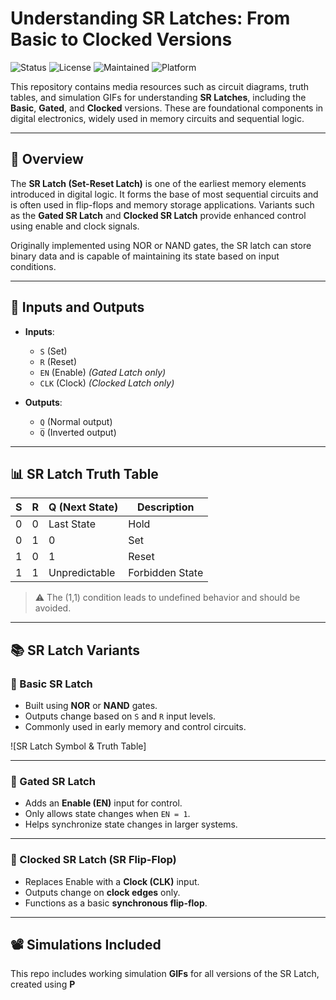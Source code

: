 # Understanding SR Latches: From Basic to Clocked Versions

![Status](https://img.shields.io/badge/status-active-brightgreen)
![License](https://img.shields.io/badge/license-MIT-blue.svg)
![Maintained](https://img.shields.io/badge/maintained-yes-success)
![Platform](https://img.shields.io/badge/platform-Proteus-blue)

This repository contains media resources such as circuit diagrams, truth tables, and simulation GIFs for understanding **SR Latches**, including the **Basic**, **Gated**, and **Clocked** versions. These are foundational components in digital electronics, widely used in memory circuits and sequential logic.

---

## 🧠 Overview

The **SR Latch (Set-Reset Latch)** is one of the earliest memory elements introduced in digital logic. It forms the base of most sequential circuits and is often used in flip-flops and memory storage applications. Variants such as the **Gated SR Latch** and **Clocked SR Latch** provide enhanced control using enable and clock signals.

Originally implemented using NOR or NAND gates, the SR latch can store binary data and is capable of maintaining its state based on input conditions.

---

## 🔌 Inputs and Outputs

- **Inputs**:
  - `S` (Set)
  - `R` (Reset)
  - `EN` (Enable) *(Gated Latch only)*
  - `CLK` (Clock) *(Clocked Latch only)*

- **Outputs**:
  - `Q` (Normal output)
  - `Q̅` (Inverted output)

---

## 📊 SR Latch Truth Table

| S | R | Q (Next State)       | Description      |
|---|---|----------------------|------------------|
| 0 | 0 | Last State           | Hold             |
| 0 | 1 | 0                    | Set              |
| 1 | 0 | 1                    | Reset            |
| 1 | 1 | Unpredictable        | Forbidden State  |

> ⚠️ The (1,1) condition leads to undefined behavior and should be avoided.

---

## 📚 SR Latch Variants

### 🔹 Basic SR Latch

- Built using **NOR** or **NAND** gates.
- Outputs change based on `S` and `R` input levels.
- Commonly used in early memory and control circuits.

![SR Latch Symbol & Truth Table]

---

### 🔹 Gated SR Latch

- Adds an **Enable (EN)** input for control.
- Only allows state changes when `EN = 1`.
- Helps synchronize state changes in larger systems.

---

### 🔹 Clocked SR Latch (SR Flip-Flop)

- Replaces Enable with a **Clock (CLK)** input.
- Outputs change on **clock edges** only.
- Functions as a basic **synchronous flip-flop**.

---

## 📽️ Simulations Included

This repo includes working simulation **GIFs** for all versions of the SR Latch, created using **P**
